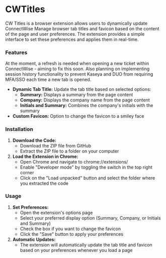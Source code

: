# CWTitles 
CW Titles is a browser extension allows users to dynamically update ConnectWise Manage browser tab titles and favicon based on the content of the page and user preferences. The extension provides a simple interface to set these preferences and applies them in real-time.

### Features
At the moment, a refresh is needed when opening a new ticket within ConnectWise - aiming to fix this soon. Also planning on implementing session history functionality to prevent Kaseya and DUO from requiring MFA/SSO each time a new tab is opened.
- **Dynamic Tab Title:** Update the tab title based on selected options:
  - **Summary:** Displays a summary from the page content
  - **Company:** Displays the company name from the page content
  - **Initials and Summary:** Combines the company's initials with the summary
- **Custom Favicon:** Option to change the favicon to a smiley face

### Installation
1. **Download the Code:**
    - Download the ZIP file from GitHub
    - Extract the ZIP file to a folder on your computer
2. **Load the Extension in Chrome:**
    - Open Chrome and navigate to chrome://extensions/
    - Enable "Developer mode" by toggling the switch in the top right corner
    - Click on the "Load unpacked" button and select the folder where you extracted the code
  
### Usage
1. **Set Preferences:**
    - Open the extension's options page
    - Select your preferred display option (Summary, Company, or Initials and Summary)
    - Check the box if you want to change the favicon
    - Click the "Save" button to apply your preferences
2. **Automatic Updates:**
    - The extension will automatically update the tab title and favicon based on your preferences whenever you load a page
